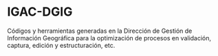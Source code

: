 # IGAC-DGIG
Códigos y herramientas generadas en la Dirección de Gestión de Información Geográfica para la optimización de procesos en validación, captura, edición y estructuración, etc.

